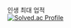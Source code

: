 인생 최대 업적
<br/>
[![Solved.ac Profile](http://mazassumnida.wtf/api/generate_badge?boj=hocheol0303)](https://solved.ac/hocheol0303)
